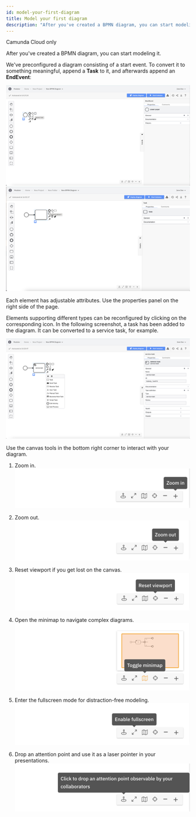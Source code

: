 ```yaml
---
id: model-your-first-diagram
title: Model your first diagram
description: "After you've created a BPMN diagram, you can start modeling it."
---
```


<span class="badge badge--cloud">Camunda Cloud only</span>

After you've created a BPMN diagram, you can start modeling it.

We've preconfigured a diagram consisting of a start event. To convert it to something meaningful, append a **Task** to it, and afterwards append an **EndEvent**:

![add task](img/web-modeler-add-task.png)
![add task](img/web-modeler-add-endevent.png)

Each element has adjustable attributes. Use the properties panel on the right side of the page.

Elements supporting different types can be reconfigured by clicking on the corresponding icon. In the following screenshot, a task has been added to the diagram. It can be converted to a service task, for example.

![task configuration](img/web-modeler-new-diagram-with-configuration.png)

Use the canvas tools in the bottom right corner to interact with your diagram.

1. Zoom in.
![zoom in](img/zoom-in.png)

2. Zoom out.
![zoom in](img/zoom-out.png)

3. Reset viewport if you get lost on the canvas.
![reset view port](img/reset-viewport.png)

1. Open the minimap to navigate complex diagrams.
![mini map](img/minimap.png)

5. Enter the fullscreen mode for distraction-free modeling.
![full screen](img/fullscreen.png)

6. Drop an attention point and use it as a laser pointer in your presentations.
![attention grabber](img/attention-grabber.png)

